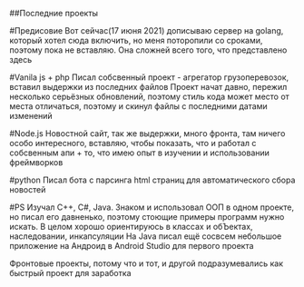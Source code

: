##Последние проекты

#Предисовие
Вот сейчас(17 июня 2021) дописываю сервер на golang, который хотел сюда включить, но меня поторопили со сроками, поэтому пока не вставляю. Она сложней всего того, что представлено здесь

#Vanila js + php 
Писал собсвенный проект - агрегатор грузоперевозок, вставил выдержки из последних файлов
Проект начат давно, пережил несколько серьёзных обновлений, поэтому стиль кода может место от места отличаться, поэтому и скинул файлы с последними датами изменений

#Node.js
Новостной сайт, так же выдержки, много фронта, там ничего особо интересного, вставляю, чтобы показать, что и работал с собсвенным апи + то, что имею опыт в изучении и использовании фреймворков

#python
Писал бота с парсинга html страниц для автоматического сбора новостей

#PS
Изучал C++, С#, Java. Знаком и использовал ООП в одном проекте, но писал его давненько, поэтому стоющие примеры программ нужно искать. В целом хорошо ориентируюсь в классах и обЪектах, наследовании, инкапсуляции
На Javа писал ещё сосвсем небольшое приложение на Андроид в Android Studio для первого проекта

Фронтовые проекты, потому что и тот, и другой подразумевались как быстрый проект для заработка
